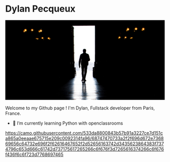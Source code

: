 # Dylan Pecqueux

![Cover](https://github.com/dylan-pecqueux/dylan-pecqueux/blob/main/img/Couv.jpg)

Welcome to my Github page !
I'm Dylan, Fullstack developer from Paris, France.

- 🌱 I’m currently learning Python with openclassrooms

https://camo.githubusercontent.com/533da8800843b57b91a3227ce7d151ca865a0eeaae675715e209c0092314fa96/68747470733a2f2f696d672e736869656c64732e696f2f62616467652f2d52656163742d3435623864383f7374796c653d666c61742d737175617265266c6f676f3d7265616374266c6f676f436f6c6f723d7768697465
